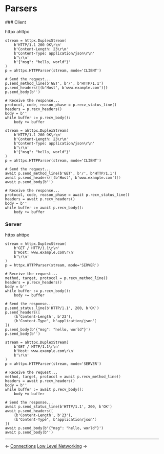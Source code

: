 # Parsers

### Client

<div class="tabs"><a onclick="httpx()" class="httpx">httpx</a> <a onclick="ahttpx()" class="ahttpx hidden">ahttpx</a></div>

```{ .python .httpx }
stream = httpx.DuplexStream(
    b'HTTP/1.1 200 OK\r\n'
    b'Content-Length: 23\r\n'
    b'Content-Type: application/json\r\n'
    b'\r\n'
    b'{"msg": "hello, world"}'
)
p = ahttpx.HTTPParser(stream, mode='CLIENT')

# Send the request...
p.send_method_line(b'GET', b'/', b'HTTP/1.1')
p.send_headers([(b'Host', b'www.example.com')])
p.send_body(b'')

# Receive the response...
protocol, code, reason_phase = p.recv_status_line()
headers = p.recv_headers()
body = b''
while buffer := p.recv_body():
    body += buffer
```

```{ .python .ahttpx .hidden }
stream = ahttpx.DuplexStream(
    b'HTTP/1.1 200 OK\r\n'
    b'Content-Length: 23\r\n'
    b'Content-Type: application/json\r\n'
    b'\r\n'
    b'{"msg": "hello, world"}'
)
p = ahttpx.HTTPParser(stream, mode='CLIENT')

# Send the request...
await p.send_method_line(b'GET', b'/', b'HTTP/1.1')
await p.send_headers([(b'Host', b'www.example.com')])
await p.send_body(b'')

# Receive the response...
protocol, code, reason_phase = await p.recv_status_line()
headers = await p.recv_headers()
body = b''
while buffer := await p.recv_body():
    body += buffer
```

### Server

<div class="tabs"><a onclick="httpx()" class="httpx">httpx</a> <a onclick="ahttpx()" class="ahttpx hidden">ahttpx</a></div>

```{ .python .httpx }
stream = httpx.DuplexStream(
    b'GET / HTTP/1.1\r\n'
    b'Host: www.example.com\r\n'
    b'\r\n'
)
p = httpx.HTTPParser(stream, mode='SERVER')

# Receive the request...
method, target, protocol = p.recv_method_line()
headers = p.recv_headers()
body = b''
while buffer := p.recv_body():
    body += buffer

# Send the response...
p.send_status_line(b'HTTP/1.1', 200, b'OK')
p.send_headers([
    (b'Content-Length', b'23'),
    (b'Content-Type', b'application/json')
])
p.send_body(b'{"msg": "hello, world"}')
p.send_body(b'')
```

```{ .python .ahttpx .hidden }
stream = ahttpx.DuplexStream(
    b'GET / HTTP/1.1\r\n'
    b'Host: www.example.com\r\n'
    b'\r\n'
)
p = ahttpx.HTTPParser(stream, mode='SERVER')

# Receive the request...
method, target, protocol = await p.recv_method_line()
headers = await p.recv_headers()
body = b''
while buffer := await p.recv_body():
    body += buffer

# Send the response...
await p.send_status_line(b'HTTP/1.1', 200, b'OK')
await p.send_headers([
    (b'Content-Length', b'23'),
    (b'Content-Type', b'application/json')
])
await p.send_body(b'{"msg": "hello, world"}')
await p.send_body(b'')
```

---

<span class="link-prev">← [Connections](connections.md)</span>
<span class="link-next">[Low Level Networking](networking.md) →</span>
